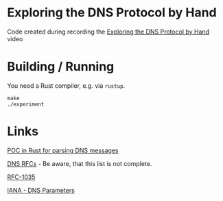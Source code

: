# Exploring the DNS Protocol by Hand
Code created during recording the [Exploring the DNS Protocol by Hand](https://youtu.be/EDJR0DNSodg) video

# Building / Running
You need a Rust compiler, e.g. via `rustup`.
```
make
./experiment
```

# Links
[POC in Rust for parsing DNS messages](https://github.com/simonracz/draught)

[DNS RFCs](https://rfcs.io/dns) - Be aware, that this list is not complete.

[RFC-1035](https://www.rfc-editor.org/rfc/rfc1035)

[IANA - DNS Parameters](https://www.iana.org/assignments/dns-parameters/dns-parameters.xhtml)
